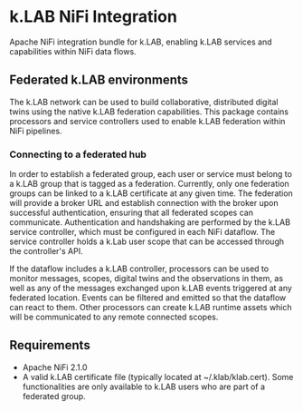 # k.LAB NiFi Integration

Apache NiFi integration bundle for k.LAB, enabling k.LAB services and capabilities within NiFi data flows.

## Federated k.LAB environments

The k.LAB network can be used to build collaborative, distributed digital twins using the native k.LAB federation
capabilities. This package contains processors and service controllers used to enable k.LAB federation within NiFi
pipelines.

### Connecting to a federated hub

In order to establish a federated group, each user or service must belong to a k.LAB group that is tagged as a
federation. Currently, only one federation groups can be linked to a k.LAB certificate at any given time. The federation
will provide a broker URL and establish connection with the broker upon successful authentication, ensuring that all
federated scopes can communicate. Authentication and handshaking are performed by the k.LAB service controller, which
must be configured in each NiFi dataflow. The service controller holds a k.Lab user scope that can be accessed through
the controller's API.

If the dataflow includes a k.LAB controller, processors can be used to monitor messages, scopes, digital twins and the
observations in them, as well as any of the messages exchanged upon k.LAB events triggered at any federated location.
Events can be filtered and emitted so that the dataflow can react to them. Other processors can create k.LAB runtime
assets which will be communicated to any remote connected scopes.

## Requirements

- Apache NiFi 2.1.0
- A valid k.LAB certificate file (typically located at ~/.klab/klab.cert). Some functionalities are only available to
  k.LAB
  users who are part of a federated group.

